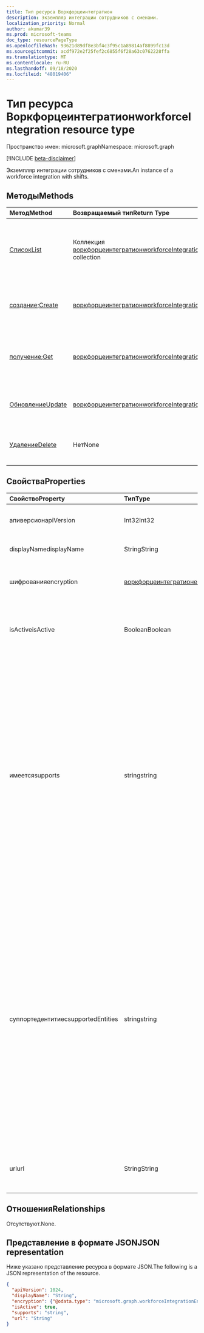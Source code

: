```yaml
---
title: Тип ресурса Воркфорцеинтегратион
description: Экземпляр интеграции сотрудников с сменами.
localization_priority: Normal
author: akumar39
ms.prod: microsoft-teams
doc_type: resourcePageType
ms.openlocfilehash: 93621d89df8e3bf4c3f95c1a89814af8899fc13d
ms.sourcegitcommit: acdf972e2f25fef2c6855f6f28a63c0762228ffa
ms.translationtype: MT
ms.contentlocale: ru-RU
ms.lasthandoff: 09/18/2020
ms.locfileid: "48019406"
---
```

# <a name="workforceintegration-resource-type"></a><span data-ttu-id="60e87-103">Тип ресурса Воркфорцеинтегратион</span><span class="sxs-lookup"><span data-stu-id="60e87-103">workforceIntegration resource type</span></span>

<span data-ttu-id="60e87-104">Пространство имен: microsoft.graph</span><span class="sxs-lookup"><span data-stu-id="60e87-104">Namespace: microsoft.graph</span></span>

[!INCLUDE [beta-disclaimer](../../includes/beta-disclaimer.md)]

<span data-ttu-id="60e87-105">Экземпляр интеграции сотрудников с сменами.</span><span class="sxs-lookup"><span data-stu-id="60e87-105">An instance of a workforce integration with shifts.</span></span>

## <a name="methods"></a><span data-ttu-id="60e87-106">Методы</span><span class="sxs-lookup"><span data-stu-id="60e87-106">Methods</span></span>

| <span data-ttu-id="60e87-107">Метод</span><span class="sxs-lookup"><span data-stu-id="60e87-107">Method</span></span>       | <span data-ttu-id="60e87-108">Возвращаемый тип</span><span class="sxs-lookup"><span data-stu-id="60e87-108">Return Type</span></span> | <span data-ttu-id="60e87-109">Описание</span><span class="sxs-lookup"><span data-stu-id="60e87-109">Description</span></span> |
|:-------------|:------------|:------------|
| [<span data-ttu-id="60e87-110">Список</span><span class="sxs-lookup"><span data-stu-id="60e87-110">List</span></span>](../api/workforceintegration-list.md) | <span data-ttu-id="60e87-111">Коллекция [воркфорцеинтегратион](workforceintegration.md)</span><span class="sxs-lookup"><span data-stu-id="60e87-111">[workforceIntegration](workforceintegration.md) collection</span></span> | <span data-ttu-id="60e87-112">Получение списка объектов **воркфорцеинтегратион** , связанных с этим расписанием.</span><span class="sxs-lookup"><span data-stu-id="60e87-112">Get the list of **workforceIntegration** objects associated with this schedule.</span></span>|
| <span data-ttu-id="60e87-113">[создание](../api/workforceintegration-post.md);</span><span class="sxs-lookup"><span data-stu-id="60e87-113">[Create](../api/workforceintegration-post.md)</span></span> | [<span data-ttu-id="60e87-114">воркфорцеинтегратион</span><span class="sxs-lookup"><span data-stu-id="60e87-114">workforceIntegration</span></span>](workforceintegration.md) | <span data-ttu-id="60e87-115">Создание нового объекта **воркфорцеинтегратион** .</span><span class="sxs-lookup"><span data-stu-id="60e87-115">Create a new **workforceIntegration** object.</span></span>|
| <span data-ttu-id="60e87-116">[получение](../api/workforceintegration-get.md);</span><span class="sxs-lookup"><span data-stu-id="60e87-116">[Get](../api/workforceintegration-get.md)</span></span> | [<span data-ttu-id="60e87-117">воркфорцеинтегратион</span><span class="sxs-lookup"><span data-stu-id="60e87-117">workforceIntegration</span></span>](workforceintegration.md) | <span data-ttu-id="60e87-118">Чтение свойств и связей объекта **воркфорцеинтегратион** .</span><span class="sxs-lookup"><span data-stu-id="60e87-118">Read the properties and relationships of a **workforceIntegration** object.</span></span> |
| [<span data-ttu-id="60e87-119">Обновление</span><span class="sxs-lookup"><span data-stu-id="60e87-119">Update</span></span>](../api/workforceintegration-update.md) | [<span data-ttu-id="60e87-120">воркфорцеинтегратион</span><span class="sxs-lookup"><span data-stu-id="60e87-120">workforceIntegration</span></span>](workforceintegration.md) | <span data-ttu-id="60e87-121">Обновление объекта **воркфорцеинтегратион** .</span><span class="sxs-lookup"><span data-stu-id="60e87-121">Update a **workforceIntegration** object.</span></span> |
| [<span data-ttu-id="60e87-122">Удаление</span><span class="sxs-lookup"><span data-stu-id="60e87-122">Delete</span></span>](../api/workforceintegration-delete.md) | <span data-ttu-id="60e87-123">Нет</span><span class="sxs-lookup"><span data-stu-id="60e87-123">None</span></span> | <span data-ttu-id="60e87-124">Удаление объекта **воркфорцеинтегратион** .</span><span class="sxs-lookup"><span data-stu-id="60e87-124">Delete a **workforceIntegration** object.</span></span> |

## <a name="properties"></a><span data-ttu-id="60e87-125">Свойства</span><span class="sxs-lookup"><span data-stu-id="60e87-125">Properties</span></span>

| <span data-ttu-id="60e87-126">Свойство</span><span class="sxs-lookup"><span data-stu-id="60e87-126">Property</span></span>     | <span data-ttu-id="60e87-127">Тип</span><span class="sxs-lookup"><span data-stu-id="60e87-127">Type</span></span>        | <span data-ttu-id="60e87-128">Описание</span><span class="sxs-lookup"><span data-stu-id="60e87-128">Description</span></span> |
|:-------------|:------------|:------------|
|<span data-ttu-id="60e87-129">апиверсион</span><span class="sxs-lookup"><span data-stu-id="60e87-129">apiVersion</span></span>|<span data-ttu-id="60e87-130">Int32</span><span class="sxs-lookup"><span data-stu-id="60e87-130">Int32</span></span>|<span data-ttu-id="60e87-131">Версия API для URL-адреса обратного вызова.</span><span class="sxs-lookup"><span data-stu-id="60e87-131">API version for the call back URL.</span></span> <span data-ttu-id="60e87-132">Начните с 1.</span><span class="sxs-lookup"><span data-stu-id="60e87-132">Start with 1.</span></span>|
|<span data-ttu-id="60e87-133">displayName</span><span class="sxs-lookup"><span data-stu-id="60e87-133">displayName</span></span>|<span data-ttu-id="60e87-134">String</span><span class="sxs-lookup"><span data-stu-id="60e87-134">String</span></span>|<span data-ttu-id="60e87-135">Имя интеграции трудовых ресурсов.</span><span class="sxs-lookup"><span data-stu-id="60e87-135">Name of the workforce integration.</span></span>|
|<span data-ttu-id="60e87-136">шифрования</span><span class="sxs-lookup"><span data-stu-id="60e87-136">encryption</span></span>|[<span data-ttu-id="60e87-137">воркфорцеинтегратионенкриптион</span><span class="sxs-lookup"><span data-stu-id="60e87-137">workforceIntegrationEncryption</span></span>](workforceintegrationencryption.md)|<span data-ttu-id="60e87-138">Ресурс для шифрования взаимодействия сотрудников.</span><span class="sxs-lookup"><span data-stu-id="60e87-138">The workforce integration encryption resource.</span></span>|
|<span data-ttu-id="60e87-139">isActive</span><span class="sxs-lookup"><span data-stu-id="60e87-139">isActive</span></span>|<span data-ttu-id="60e87-140">Boolean</span><span class="sxs-lookup"><span data-stu-id="60e87-140">Boolean</span></span>|<span data-ttu-id="60e87-141">Указывает, активна ли эта интеграция сотрудников в настоящее время и доступна ли она.</span><span class="sxs-lookup"><span data-stu-id="60e87-141">Indicates whether this workforce integration is currently active and available.</span></span>|
|<span data-ttu-id="60e87-142">имеется</span><span class="sxs-lookup"><span data-stu-id="60e87-142">supports</span></span>|<span data-ttu-id="60e87-143">string</span><span class="sxs-lookup"><span data-stu-id="60e87-143">string</span></span>| <span data-ttu-id="60e87-144">Сущности сдвигов, поддерживаемые для синхронных уведомлений об изменении.</span><span class="sxs-lookup"><span data-stu-id="60e87-144">The Shifts entities supported for synchronous change notifications.</span></span> <span data-ttu-id="60e87-145">Смены потребуют обратного вызова на URL-адрес, указанный в изменениях клиентов для этих сущностей, добавленных здесь.</span><span class="sxs-lookup"><span data-stu-id="60e87-145">Shifts will make a call back to the url provided on client changes on those entities added here.</span></span> <span data-ttu-id="60e87-146">По умолчанию для уведомлений об изменениях не поддерживаются никакие сущности.</span><span class="sxs-lookup"><span data-stu-id="60e87-146">By default, no entities are supported for change notifications.</span></span> <span data-ttu-id="60e87-147">Возможные значения: `none` , `shift` ,, `swapRequest` , `openshift` `openShiftRequest` , `userShiftPreferences`</span><span class="sxs-lookup"><span data-stu-id="60e87-147">Possible values are: `none`, `shift`, `swapRequest`, `openshift`, `openShiftRequest`, `userShiftPreferences`</span></span>|
|<span data-ttu-id="60e87-148">суппортедентитиес</span><span class="sxs-lookup"><span data-stu-id="60e87-148">supportedEntities</span></span>|<span data-ttu-id="60e87-149">string</span><span class="sxs-lookup"><span data-stu-id="60e87-149">string</span></span>| <span data-ttu-id="60e87-150">Это свойство **будет заменено** в версии 1.0.</span><span class="sxs-lookup"><span data-stu-id="60e87-150">This property will replace **supports** in v1.0.</span></span> <span data-ttu-id="60e87-151">Мы рекомендуем использовать это свойство вместо **поддерживаемых**.</span><span class="sxs-lookup"><span data-stu-id="60e87-151">We recommend that you use this property instead of **supports**.</span></span> <span data-ttu-id="60e87-152">Свойство **Supports будет по-** прежнему поддерживаться в бета-версии в течение этого времени.</span><span class="sxs-lookup"><span data-stu-id="60e87-152">The **supports** property will still be supported in beta for the time being.</span></span> <span data-ttu-id="60e87-153">Возможные значения:,,,, `none` `shift` `swapRequest` `openshift` `openShiftRequest` , `userShiftPreferences` .</span><span class="sxs-lookup"><span data-stu-id="60e87-153">Possible values are `none`, `shift`, `swapRequest`, `openshift`, `openShiftRequest`, `userShiftPreferences`.</span></span> <span data-ttu-id="60e87-154">Если выбрано более одного значения, все значения должны начинаться с первой буквы в верхнем регистре.</span><span class="sxs-lookup"><span data-stu-id="60e87-154">If selecting more than one value, all values must start with the first letter in uppercase.</span></span>|
|<span data-ttu-id="60e87-155">url</span><span class="sxs-lookup"><span data-stu-id="60e87-155">url</span></span>|<span data-ttu-id="60e87-156">String</span><span class="sxs-lookup"><span data-stu-id="60e87-156">String</span></span>| <span data-ttu-id="60e87-157">URL-адрес интеграции сотрудников для обратных вызовов из службы смены.</span><span class="sxs-lookup"><span data-stu-id="60e87-157">Workforce Integration URL for callbacks from the Shifts service.</span></span>|

## <a name="relationships"></a><span data-ttu-id="60e87-158">Отношения</span><span class="sxs-lookup"><span data-stu-id="60e87-158">Relationships</span></span>

<span data-ttu-id="60e87-159">Отсутствуют.</span><span class="sxs-lookup"><span data-stu-id="60e87-159">None.</span></span>

## <a name="json-representation"></a><span data-ttu-id="60e87-160">Представление в формате JSON</span><span class="sxs-lookup"><span data-stu-id="60e87-160">JSON representation</span></span>

<span data-ttu-id="60e87-161">Ниже указано представление ресурса в формате JSON.</span><span class="sxs-lookup"><span data-stu-id="60e87-161">The following is a JSON representation of the resource.</span></span>

<!-- {
  "blockType": "resource",
  "optionalProperties": [

  ],
  "@odata.type": "microsoft.graph.workforceIntegration",
  "baseType": ""
}-->

```json
{
  "apiVersion": 1024,
  "displayName": "String",
  "encryption": {"@odata.type": "microsoft.graph.workforceIntegrationEncryption"},
  "isActive": true,
  "supports": "string",
  "url": "String"
}
```

<!-- uuid: 16cd6b66-4b1a-43a1-adaf-3a886856ed98
2019-02-04 14:57:30 UTC -->
<!-- {
  "type": "#page.annotation",
  "description": "workforceIntegration resource",
  "keywords": "",
  "section": "documentation",
  "tocPath": ""
}-->


